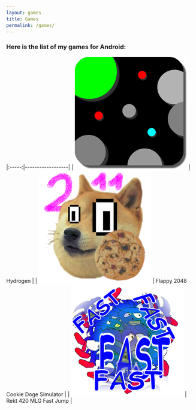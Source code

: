 ```yaml
---
layout: games
title: Games
permalink: /games/
---
```


### Here is the list of my games for Android:

|:-----:|------------------|
| ![Hydrogen](/images/hydrogen.png)                         | Hydrogen                          |
| ![Flappy 2048 Cookie Doge Simulator](/images/flappy.png)  | Flappy 2048 Cookie Doge Simulator |
| ![#Rekt 420 MLG Fast Jump](/images/rekt.png)              | Rekt 420 MLG Fast Jump            |
